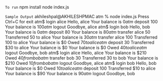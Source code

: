 ``To run``
npm install
node index.js

``Sample Output``
akhileshpal@AKHILESHPMAC atm % node index.js
Press Ctrl+C for exit
atm$ login alice
Hello, alice
Your balance is $0
atm$ deposit 100
Your balance is $100
atm$ logout
Goodbye, alice
atm$ login bob
Hello, bob
Your balance is $0
atm$ deposit 80
Your balance is $80
atm$ transfer alice 50
Transferred 50 to alice
Your balance is $30
atm$ transfer alice 100
Transferred 100 to alice
Your balance is $0
Owed $70 to alice
atm$ deposit 30
Transferred $30 to alice
Your balance is $0
Your balance is $0
Owed $40 to alice
atm$ logout
Goodbye, bob
atm$ login alice
Hello, alice
Your balance is $210
Owed $40 from bob
atm$ transfer bob 30
Transferred 30 to bob
Your balance is $210
Owed $10 from bob
atm$ logout
Goodbye, alice
atm$ login bob
Hello, bob
Your balance is $0
Owed $10 to alice
atm$ deposit 100
Transferred $10 to alice
Your balance is $90
Your balance is $90
atm$ logout
Goodbye, bob